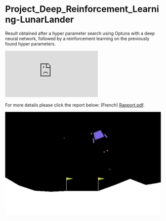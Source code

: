 # Project_Deep_Reinforcement_Learning-LunarLander

Result obtained after a hyper parameter search using Optuna with a deep neural network, followed by a reinforcement learning on the previously found hyper parameters.

<object data="https://github.com/ZuoNicolas/Project_Deep_Reinforcement_Learning-LunarLander/blob/main/Rapport.pdf" type="application/pdf" width="700px" height="700px">
    <embed src="https://github.com/ZuoNicolas/Project_Deep_Reinforcement_Learning-LunarLander/blob/main/Rapport.pdf">
        <p>For more details please click the report below: (French) <a href="https://github.com/ZuoNicolas/Project_Deep_Reinforcement_Learning-LunarLander/blob/main/Rapport.pdf">Rapport.pdf</a>.</p>
    </embed>
</object>

![Alt Text](https://github.com/ZuoNicolas/Project_Deep_Reinforcement_Learning-LunarLander/blob/main/PPO%2BOptuna.gif)

